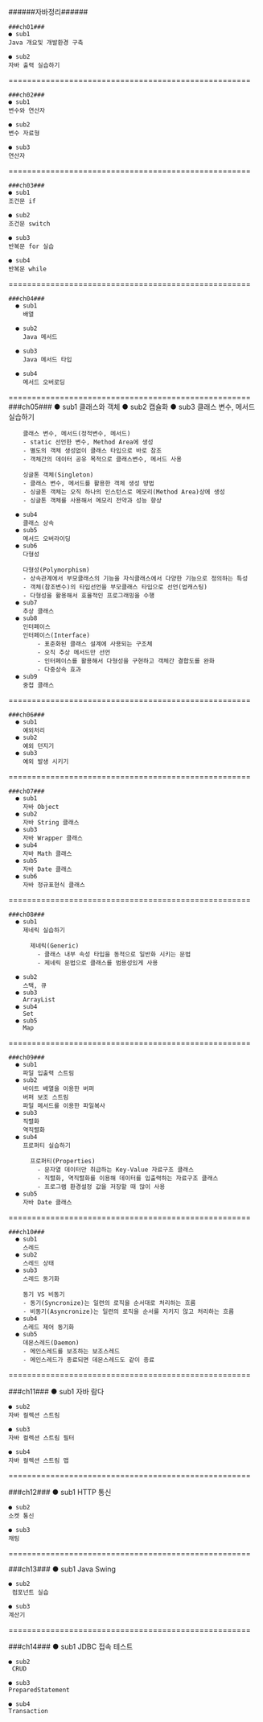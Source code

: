 ######자바정리######

	###ch01###
	● sub1
	Java 개요및 개발환경 구축
 
	● sub2
	자바 출력 실습하기

====================================================

	###ch02###
	● sub1
	변수와 연산자
 
	● sub2
	변수 자료형
 
	● sub3
	연산자
====================================================

	###ch03###
	● sub1
	조건문 if
 
	● sub2
	조건문 switch
 
	● sub3
	반복문 for 실습
 
	● sub4
	반복문 while
====================================================

	###ch04###
	  ● sub1
	    배열
     
	  ● sub2
	    Java 메서드
     
	  ● sub3
	    Java 메서드 타입
     
	  ● sub4
	    메서드 오버로딩
====================================================
	###ch05###
	  ● sub1
	    클래스와 객체
	  ● sub2
	    캡슐화
	  ● sub3
	    클래스 변수, 메서드 실습하기
		
	  	클래스 변수, 메서드(정적변수, 메서드)
	  	- static 선언한 변수, Method Area에 생성
	  	- 별도의 객체 생성없이 클래스 타입으로 바로 참조
	  	- 객체간의 데이터 공유 목적으로 클래스변수, 메서드 사용
	  	
	  	싱글톤 객체(Singleton)
	  	- 클래스 변수, 메서드를 활용한 객체 생성 방법
	  	- 싱글톤 객체는 오직 하나의 인스턴스로 메모리(Method Area)상에 생성
	  	- 싱글톤 객체를 사용해서 메모리 전약과 성능 향상
	   
	  ● sub4
	    클래스 상속
	  ● sub5
	    메서드 오버라이딩
	  ● sub6
	    다형성
	    
	    다형성(Polymorphism)
	  	- 상속관계에서 부모클래스의 기능을 자식클래스에서 다양한 기능으로 정의하는 특성
	  	- 객체(참조변수)의 타입선언을 부모클래스 타입으로 선언(업캐스팅)
	  	- 다형성을 활용해서 효율적인 프로그래밍을 수행
	  ● sub7
	    추상 클래스
	  ● sub8
	    인터페이스
	    인터페이스(Interface)
			- 표준화된 클래스 설계에 사용되는 구조체
			- 오직 추상 메서드만 선언
			- 인터페이스를 활용해서 다형성을 구현하고 객체간 결합도를 완화
			- 다중상속 효과
	  ● sub9
	    중첩 클래스
====================================================

	###ch06###
	  ● sub1
	    예외처리
	  ● sub2
	    예외 던지기
	  ● sub3
	    예외 발생 시키기
====================================================

	###ch07###
	  ● sub1
	    자바 Object
	  ● sub2
	    자바 String 클래스
	  ● sub3
	    자바 Wrapper 클래스
	  ● sub4
	    자바 Math 클래스
	  ● sub5
	    자바 Date 클래스
	  ● sub6
	    자바 정규표현식 클래스
====================================================

	###ch08###
	  ● sub1
	    제네릭 실습하기
		
		  제네릭(Generic)
			- 클래스 내부 속성 타입을 동적으로 일반화 시키는 문법
			- 제네릭 문법으로 클래스를 범용성있게 사용
	
	  ● sub2
	    스택, 큐
	  ● sub3
	    ArrayList
	  ● sub4
	    Set
	  ● sub5
	    Map
====================================================

	###ch09###
	  ● sub1
	    파일 입출력 스트림
	  ● sub2
	    바이트 배열을 이용한 버퍼
	    버퍼 보조 스트림
	    파일 메서드를 이용한 파일복사
	  ● sub3
	    직렬화
	    역직렬화
	  ● sub4
	    프로퍼티 실습하기
		
		  프로퍼티(Properties)
		 	- 문자열 데이터만 취급하는 Key-Value 자료구조 클래스
		 	- 직렬화, 역직렬화를 이용해 데이터를 입출력하는 자료구조 클래스
		 	- 프로그램 환경설정 값을 저장할 때 많이 사용
	  ● sub5
	    자바 Date 클래스

====================================================

	###ch10###
	  ● sub1
	    스레드
	  ● sub2
	    스레드 상태
	  ● sub3
	    스레드 동기화
		
	  	동기 VS 비동기
	  	- 동기(Syncronize)는 일련의 로직을 순서대로 처리하는 흐름
	  	- 비동기(Asyncronize)는 일련의 로직을 순서를 지키지 않고 처리하는 흐름
	  ● sub4
	    스레드 제어 동기화
	  ● sub5
	    데몬스레드(Daemon)
		- 메인스레드를 보조하는 보조스레드
		- 메인스레드가 종료되면 데몬스레드도 같이 종료
====================================================
 
###ch11###
	● sub1
	자바 람다
 
	● sub2
	자바 컬렉션 스트림
 
	● sub3
	자바 컬렉션 스트림 필터
 
 	● sub4
	자바 컬렉션 스트림 맵
====================================================

###ch12###
	● sub1
	HTTP 통신
 
	● sub2
	소켓 통신 
 
	● sub3
	채팅

====================================================

###ch13###
	● sub1
	Java Swing
 
	● sub2
	 컴포넌트 실습
 
	● sub3
	계산기
 
====================================================

###ch14###
	● sub1
	JDBC 접속 테스트
 
	● sub2
	 CRUD
 
	● sub3
	PreparedStatement
 
 	● sub4
	Transaction
